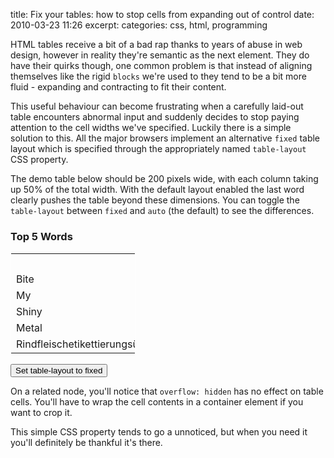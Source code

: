 title: Fix your tables: how to stop cells from expanding out of control
date: 2010-03-23 11:26
excerpt: 
categories: css, html, programming

HTML tables receive a bit of a bad rap thanks to years of abuse in web design, however in reality they're semantic as the next element. They do have their quirks though, one common problem is that instead of aligning themselves like the rigid `blocks` we're used to they tend to be a bit more fluid - expanding and contracting to fit their content.

This useful behaviour can become frustrating when a carefully laid-out table encounters abnormal input and suddenly decides to stop paying attention to the cell widths we've specified. Luckily there is a simple solution to this. All the major browsers implement an alternative `fixed` table layout which is specified through the appropriately named `table-layout` CSS property.<!--more-->

The demo table below should be 200 pixels wide, with each column taking up 50% of the total width. With the default layout enabled the last word clearly pushes the table beyond these dimensions. You can toggle the `table-layout` between `fixed` and `auto` (the default) to see the differences.

<style type="text/css">
#example-table {
border: 1px solid white;
border-collapse: collapse;
width: 200px;
overflow: auto;
}
#example-table th,
#example-table td, {
border: 1px solid white;
width: 50%;
overflow: auto;
}
</style>

### Top 5 Words

<table id="example-table">
<tbody>
<tr>
<th class="word">Word</th>
<th class="frequency">Frequency</th>
</tr>
<tr>
<td>Bite</td>
<td>5,631</td>
</tr>
<tr>
<td>My</td>
<td>6,405</td>
</tr>
<tr>
<td>Shiny</td>
<td>7,435</td>
</tr>
<tr>
<td>Metal</td>
<td>8,682</td>
</tr>
<tr>
<td>Rindfleischetikettierungsüberwachungsaufgabenübertragungsgesetz</td>
<td>109,392</td>
</tr>
</tbody>
</table>
<button id="example-toggle" onclick="
	var toggle = document.getElementById('example-toggle');
	var table = document.getElementById('example-table');
	var layout = table.style.tableLayout == 'fixed' ? 'auto' : 'fixed';
	toggle.innerHTML = 'Set table-layout to ' + layout;
	table.style.tableLayout = layout;"
>Set table-layout to fixed</button>

 
On a related node, you'll notice that `overflow: hidden` has no effect on table cells. You'll have to wrap the cell contents in a container element if you want to crop it.

This simple CSS property tends to go a unnoticed, but when you need it you'll definitely be thankful it's there.